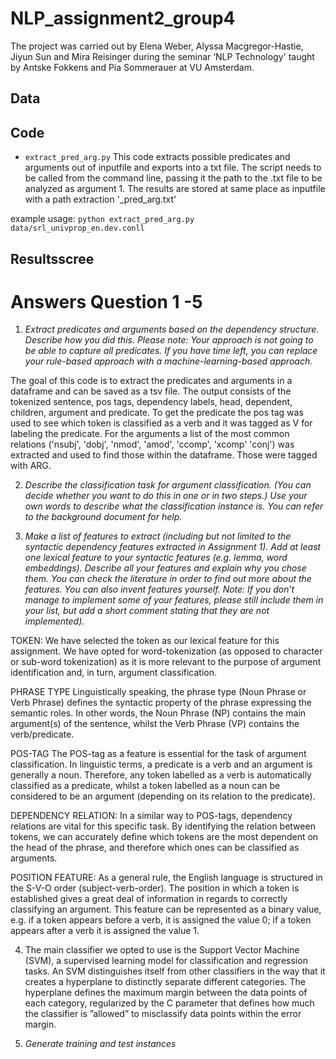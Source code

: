 # NLP_assignment2_group4

The project was carried out by Elena Weber, Alyssa Macgregor-Hastie, Jiyun Sun and Mira Reisinger during the seminar ‘NLP Technology' taught by Antske Fokkens and Pia Sommerauer at VU Amsterdam.

## Data

## Code
* `extract_pred_arg.py` This code extracts possible predicates and arguments out of inputfile and exports into a txt file. The script needs to be called from the command line, passing it the path to the .txt file to be analyzed as argument 1. The results are stored at same place as inputfile with a path extraction '_pred_arg.txt'

example usage:
`python extract_pred_arg.py data/srl_univprop_en.dev.conll`


## Resultsscree

# Answers Question 1 -5 
1. *Extract predicates and arguments based on the dependency structure. Describe how you did this. Please note: Your approach is not going to be able to capture all predicates. If you have time left, you can replace your rule-based approach with a machine-learning-based approach.*

The goal of this code is to extract the predicates and arguments in a dataframe and can be saved as a tsv file. The output consists of the tokenized sentence, pos tags, dependency labels, head, dependent, children, argument and predicate. To get the predicate the pos tag was used to see which token is classified as a verb and it was tagged as V for labeling the predicate. For the arguments a list of the most common relations ('nsubj', 'dobj', 'nmod', 'amod', 'ccomp', 'xcomp' 'conj') was extracted and used to find those within the dataframe. Those were tagged with ARG.

2. *Describe the classification task for argument classification. (You can decide whether you want to do this in one or in two steps.) Use your own words to describe what the classification instance is. You can refer to the background document for help.*

3. *Make a list of features to extract (including but not limited to the syntactic dependency features extracted in Assignment 1). Add at least one lexical feature to your syntactic features (e.g. lemma, word embeddings). Describe all your features and explain why you chose them. You can check the literature in order to find out more about the features. You can also invent features yourself. Note: If you don’t manage to implement some of your features, please still include them in your list, but add a short comment stating that they are not implemented).*

TOKEN:
We have selected the token as our lexical feature for this assignment. We have opted for word-tokenization (as opposed to character or sub-word tokenization) as it is more relevant to the purpose of argument identification and, in turn, argument classification. 

PHRASE TYPE
Linguistically speaking, the phrase type (Noun Phrase or Verb Phrase) defines the syntactic property of the phrase expressing the semantic roles. In other words, the Noun Phrase (NP) contains the main argument(s) of the sentence, whilst the Verb Phrase (VP) contains the verb/predicate. 
    
POS-TAG
The POS-tag as a feature is essential for the task of argument classification. In linguistic terms, a predicate is a verb and an argument is generally a noun. Therefore, any token labelled as a verb is automatically classified as a predicate, whilst a token labelled as a noun can be considered to be an argument (depending on its relation to the predicate).

DEPENDENCY RELATION:
In a similar way to POS-tags, dependency relations are vital for this specific task. By identifying the relation between tokens, we can accurately define which tokens are the most dependent on the head of the phrase, and therefore which ones can be classified as arguments.

POSITION FEATURE:
As a general rule, the English language is structured in the S-V-O order (subject-verb-order). The position in which a token is established gives a great deal of information in regards to correctly classifying an argument. This feature can be represented as a binary value, e.g. if a token appears before a verb, it is assigned the value 0; if a token appears after a verb it is assigned the value 1.


4. The main classifier we opted to use is the Support Vector Machine (SVM), a supervised learning model for classification and regression tasks. An SVM distinguishes itself from other classifiers in the way that it creates a hyperplane to distinctly separate different categories. The hyperplane defines the maximum margin between the data points of each category, regularized by the C parameter that defines how much the classifier is ”allowed” to misclassify data points within the error margin.

5. *Generate training and test instances* 


